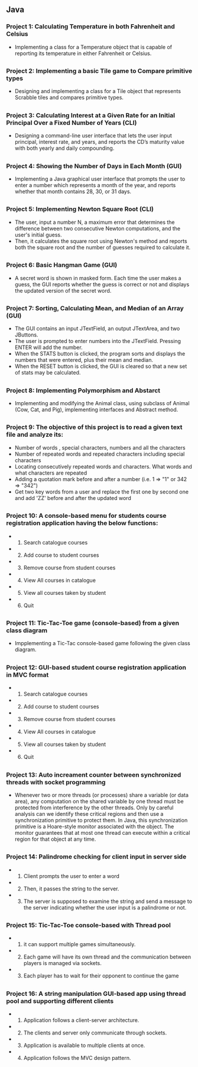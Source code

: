 ﻿## Java
### Project 1: Calculating Temperature in both Fahrenheit and Celsius
* Implementing a class for a Temperature object that is capable of reporting its temperature in either Fahrenheit or Celsius.
##
### Project 2: Implementing a basic Tile game to Compare primitive types
* Designing and implementing a class for a Tile object that represents Scrabble tiles and compares primitive types.
##
### Project 3: Calculating Interest at a Given Rate for an Initial Principal Over a Fixed Number of Years (CLI)
* Designing a command-line user interface that lets the user input principal, interest rate, and years, and reports the CD’s maturity value with both yearly and daily compounding.
##
### Project 4: Showing the Number of Days in Each Month (GUI)
* Implementing a Java graphical user interface that prompts the user to enter a number which represents a month of the year, and reports whether that month contains 28, 30, or 31 days.
##
### Project 5: Implementing Newton Square Root (CLI)
* The user, input a number N, a maximum error that determines the difference between two consecutive Newton computations, and the user's initial guess. 
* Then, it calculates the square root using Newton's method and reports both the square root and the number of guesses required to calculate it.
##
### Project 6: Basic Hangman Game (GUI)
* A secret word is shown in masked form. Each time the user makes a guess, the GUI reports whether the guess is correct or not and displays the updated version of the secret word.
##
### Project 7: Sorting, Calculating Mean, and Median of an Array (GUI)
* The GUI contains an input JTextField, an output JTextArea, and two JButtons. 
* The user is prompted to enter numbers into the JTextField. Pressing ENTER will add the number. 
* When the STATS button is clicked, the program sorts and displays the numbers that were entered, plus their mean and median. 
* When the RESET button is clicked, the GUI is cleared so that a new set of stats may be calculated.
##
### Project 8: Implementing Polymorphism and Abstarct
* Implementing and modifying the Animal class, using subclass of Animal (Cow, Cat, and Pig), implementing interfaces and Abstract method.
##
### Project 9: The objective of this project is to read a given text file and analyze its:
* Number of words , special characters, numbers and all the characters
* Number of repeated words and repeated characters including special characters
* Locating consecutively repeated words and characters. What words and what characters are repeated
* Adding a quotation mark before and after a number (i.e. 1 => "1" or 342 => "342")
* Get two key words from a user and replace the first one by second one and add 'ZZ' before and after the updated word
##
### Project 10: A console-based menu for students course registration application having the below functions:
* 1. Search catalogue courses
* 2. Add course to student courses
* 3. Remove course from student courses
* 4. View All courses in catalogue
* 5. View all courses taken by student
* 6. Quit
##
### Project 11: Tic-Tac-Toe game (console-based) from a given class diagram
* Impplementing a Tic-Tac console-based game following the given class diagram.
##
### Project 12: GUI-based student course registration application in MVC format
* 1. Search catalogue courses
* 2. Add course to student courses
* 3. Remove course from student courses
* 4. View All courses in catalogue
* 5. View all courses taken by student
* 6. Quit
##
### Project 13: Auto increament counter between synchronized threads with socket programming
* Whenever two or more threads (or processes) share a variable (or data area), any computation on the shared variable by one thread must be protected from interference by the other threads. Only by careful analysis can we identify these critical regions and then use a synchronization primitive to protect them. In Java, this synchronization primitive is a Hoare-style monitor associated with the object. The monitor guarantees that at most one thread can execute within a critical region for that object at any time.
##
### Project 14: Palindrome checking for client input in server side
* 1. Client prompts the user to enter a word
* 2. Then, it passes the string to the server.
* 3. The server is supposed to examine the string and send a message to the server indicating whether the user input is a palindrome or not.
##
### Project 15: Tic-Tac-Toe console-based with Thread pool
* 1. it can support multiple games simultaneously.
* 2. Each game will have its own thread and the communication between players is managed via sockets.
* 3. Each player has to wait for their opponent to continue the game
##
### Project 16: A string manipulation GUI-based app using thread pool and supporting different clients
* 1. Application follows a client-server architecture.
* 2. The clients and server only communicate through sockets.
* 3. Application is available to multiple clients at once.
* 4. Application follows the MVC design pattern.

